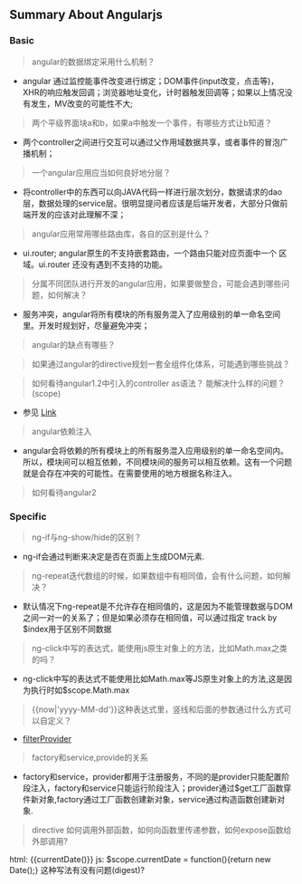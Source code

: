 ## Summary About Angularjs

### Basic

> angular的数据绑定采用什么机制？

- angular 通过监控能事件改变进行绑定；DOM事件(input改变，点击等)，XHR的响应触发回调；浏览器地址变化，计时器触发回调等；如果以上情况没有发生，MV改变的可能性不大;

> 两个平级界面块a和b，如果a中触发一个事件，有哪些方式让b知道？

- 两个controller之间进行交互可以通过父作用域数据共享，或者事件的冒泡广播机制；

> 一个angular应用应当如何良好地分层？

- 将controller中的东西可以向JAVA代码一样进行层次划分，数据请求的dao层，数据处理的service层。很明显提问者应该是后端开发者，大部分只做前端开发的应该对此理解不深；

> angular应用常用哪些路由库，各自的区别是什么？

- ui.router; angular原生的不支持嵌套路由，一个路由只能对应页面中一个 区域。ui.router 还没有遇到不支持的功能。

> 分属不同团队进行开发的angular应用，如果要做整合，可能会遇到哪些问题，如何解决？

-  服务冲突，angular将所有模块的所有服务混入了应用级别的单一命名空间里。开发时规划好，尽量避免冲突；

> angular的缺点有哪些？

> 如果通过angular的directive规划一套全组件化体系，可能遇到哪些挑战？

> 如何看待angular1.2中引入的controller as语法？ 能解决什么样的问题？(scope)

- 参见 [Link](https://github.com/SparksFyz/Notebook/blob/master/Frontend/Angular/controller_as.md)

> angular依赖注入

-  angular会将依赖的所有模块上的所有服务混入应用级别的单一命名空间内。所以，模块间可以相互依赖，不同模块间的服务可以相互依赖。这有一个问题就是会存在冲突的可能性。在需要使用的地方根据名称注入。 

> 如何看待angular2


### Specific

> ng-if与ng-show/hide的区别？
 
- ng-if会通过判断来决定是否在页面上生成DOM元素.    

> ng-repeat迭代数组的时候，如果数组中有相同值，会有什么问题，如何解决？

- 默认情况下ng-repeat是不允许存在相同值的，这是因为不能管理数据与DOM之间一对一的关系了；但是如果必须存在相同值，可以通过指定 track by $index用于区别不同数据

> ng-click中写的表达式，能使用js原生对象上的方法，比如Math.max之类的吗？

- ng-click中写的表达式不能使用比如Math.max等JS原生对象上的方法,这是因为执行时如$scope.Math.max

> {{now|'yyyy-MM-dd'}}这种表达式里，竖线和后面的参数通过什么方式可以自定义？

- [filterProvider](https://code.angularjs.org/1.4.5/docs/api/ng/provider/$filterProvider)

> factory和service,provide的关系

- factory和service，provider都用于注册服务，不同的是provider只能配置阶段注入，factory和service只能运行阶段注入；provider通过$get工厂函数穿件新对象,factory通过工厂函数创建新对象，service通过构造函数创建新对象.

>  directive 如何调用外部函数，如何向函数里传递参数，如何expose函数给外部调用?

> 
html: {{currentDate()}} js: $scope.currentDate = function(){return new Date();} 这种写法有没有问题(digest)?




